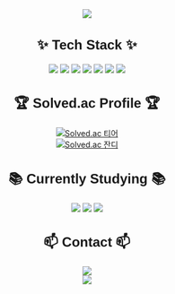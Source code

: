 <!-- 상단 배경 -->
<div align="center">
  <img src="https://capsule-render.vercel.app/api?type=waving&color=F9E79F&height=150&section=header" />
</div>

<!-- 기술 스택 -->
<div align="center">
  <h2 style="font-size: 1.5rem; font-family: Arial, sans-serif;">✨ Tech Stack ✨</h2>
  <div>
    <img src="https://img.shields.io/badge/react-20232a.svg?style=for-the-badge&logo=react&logoColor=61DAFB" />
    <img src="https://img.shields.io/badge/javascript-F7DF1E.svg?style=for-the-badge&logo=javascript&logoColor=20232a" />
    <img src="https://img.shields.io/badge/html5-E34F26.svg?style=for-the-badge&logo=html5&logoColor=white" />
    <img src="https://img.shields.io/badge/css3-1572B6.svg?style=for-the-badge&logo=css3&logoColor=white" />
    <img src="https://img.shields.io/badge/python-3670A0?style=for-the-badge&logo=python&logoColor=ffdd54" />
    <img src="https://img.shields.io/badge/styled--components-DB7093?style=for-the-badge&logo=styled-components&logoColor=ffd35b" />
    <img src="https://img.shields.io/badge/tailwindcss-1daabb.svg?style=for-the-badge&logo=tailwind-css&logoColor=white" />
  </div>
</div>

<!-- Solved.ac 티어 -->
<div align="center">
  <h2 style="font-size: 1.5rem; font-family: Arial, sans-serif;">🏆 Solved.ac Profile 🏆</h2>
  <a href="https://solved.ac/profile/kenz292907">
    <img src="http://mazassumnida.wtf/api/v2/generate_badge?boj=kenz292907" alt="Solved.ac 티어" />
  </a>
</div>

<!-- Solved.ac 잔디 -->
<div align="center">
  <a href="https://solved.ac/profile/kenz292907">
    <img src="http://mazandi.herokuapp.com/api?handle=kenz292907&theme=warm" alt="Solved.ac 잔디" />
  </a>
</div>

<!-- 현재 공부 중 -->
<div align="center">
  <h2 style="font-size: 1.5rem; font-family: Arial, sans-serif;">📚 Currently Studying 📚</h2>
  <div>
    <img src="https://img.shields.io/badge/typescript-007ACC.svg?style=for-the-badge&logo=typescript&logoColor=white" />
    <img src="https://img.shields.io/badge/React%20Query-FF4154?style=for-the-badge&logo=react%20query&logoColor=white" />
    <img src="https://img.shields.io/badge/Recoil-3578E5?style=for-the-badge&logo=recoil&logoColor=white" />
  </div>
</div>

<!-- 연락처 -->
<div align="center">
  <h2 style="font-size: 1.5rem; font-family: Arial, sans-serif;">📫 Contact 📫</h2>
  <a href="mailto:dbcks357@naver.com">
    <img src="https://img.shields.io/badge/dbcks357@naver.com-D14836?style=for-the-badge&logo=gmail&logoColor=white" />
  </a>
</div>

<!-- 하단 배경 -->
<div align="center">
  <img src="https://capsule-render.vercel.app/api?type=waving&color=F9E79F&height=150&section=footer" />
</div>
